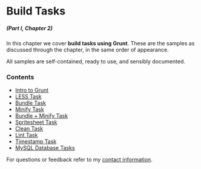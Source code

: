 # Build Tasks

##### _(Part I, Chapter 2)_

In this chapter we cover **build tasks using Grunt**. These are the samples as discussed through the chapter, in the same order of appearance.

All samples are self-contained, ready to use, and sensibly documented.

### Contents

- [Intro to Grunt](https://github.com/bevacqua/buildfirst/tree/master/ch02/01_intro-to-grunt)
- [LESS Task](https://github.com/bevacqua/buildfirst/tree/master/ch02/02_less-task)
- [Bundle Task](https://github.com/bevacqua/buildfirst/tree/master/ch02/03_bundle-task)
- [Minify Task](https://github.com/bevacqua/buildfirst/tree/master/ch02/04_minify-task)
- [Bundle + Minify Task](https://github.com/bevacqua/buildfirst/tree/master/ch02/05_bundle-then-minify)
- [Spritesheet Task](https://github.com/bevacqua/buildfirst/tree/master/ch02/06_spritesheet-task)
- [Clean Task](https://github.com/bevacqua/buildfirst/tree/master/ch02/07_clean-task)
- [Lint Task](https://github.com/bevacqua/buildfirst/tree/master/ch02/08_lint-task)
- [Timestamp Task](https://github.com/bevacqua/buildfirst/tree/master/ch02/09_timestamp-task)
- [MySQL Database Tasks](https://github.com/bevacqua/buildfirst/tree/master/ch02/10_mysql-tasks)

For questions or feedback refer to my [contact information](https://github.com/bevacqua/buildfirst#feedback).
